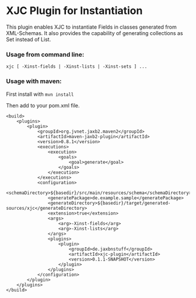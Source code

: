 XJC Plugin for Instantiation
============================

This plugin enables XJC to instantiate Fields in classes generated from XML-Schemas. It also provides the capability of generating collections as Set<?> instead of List<?>.

### Usage from command line:

    xjc [ -Xinst-fields | -Xinst-lists | -Xinst-sets ] ...


### Usage with maven:

First install with `mvn install`

Then add to your pom.xml file.

    <build>
        <plugins>
            <plugin>
                <groupId>org.jvnet.jaxb2.maven2</groupId>
                <artifactId>maven-jaxb2-plugin</artifactId>
                <version>0.8.1</version>
                <executions>
                    <execution>
                        <goals>
                            <goal>generate</goal>
                        </goals>
                    </execution>
                </executions>
                <configuration>
                    <schemaDirectory>${basedir}/src/main/resources/schema</schemaDirectory>
                    <generatePackage>de.example.sample</generatePackage>
                    <generateDirectory>${basedir}/target/generated-sources/xjc</generateDirectory>
                    <extension>true</extension>
                    <args>
                        <arg>-Xinst-fields</arg>
                        <arg>-Xinst-lists</arg>
                    </args>
                    <plugins>
                        <plugin>
                            <groupId>de.jaxbnstuff</groupId>
                            <artifactId>xjc-plugin</artifactId>
                            <version>0.1.1-SNAPSHOT</version>
                        </plugin>
                    </plugins>
                </configuration>
            </plugin>
        </plugins>
    </build>
